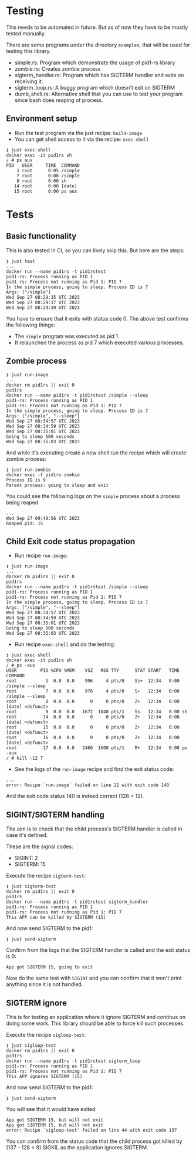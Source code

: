 # Testing

This needs to be automated in future. But as of now they have to be
mostly tested manually.

There are some programs under the directory `examples`, that will be
used for testing this library.

- simple.rs: Program which demonstrate the usage of pid1-rs library
- zombie.rs: Creates zombie process
- sigterm_handler.rs: Program which has SIGTERM handler and exits on receiving it.
- sigterm_loop.rs: A buggy program which doesn't exit on SIGTERM
- dumb_shell.rs: Alternative shell that you can use to test your
  program since bash does reaping of process.

## Environment setup

- Run the test program via the just recipe: `build-image`
- You can get shell access to it via the recipe: `exec-shell`

``` shellsession
❯ just exec-shell
docker exec -it pid1rs sh
/ # ps aux
PID   USER     TIME  COMMAND
    1 root      0:05 /simple
    7 root      0:00 /simple
    8 root      0:00 sh
   14 root      0:00 [date]
   15 root      0:00 ps aux
```

# Tests

## Basic functionality

This is also tested in CI, so you can likely skip this. But here are the steps:

``` shellsession
❯ just test
...
docker run --name pid1rs -t pid1rstest
pid1-rs: Process running as PID 1
pid1-rs: Process not running as Pid 1: PID 7
In the simple process, going to sleep. Process ID is 7
Args: ["/simple"]
Wed Sep 27 08:29:35 UTC 2023
Wed Sep 27 08:29:37 UTC 2023
Wed Sep 27 08:29:39 UTC 2023
```

You have to ensure that it exits with status code 0. The above test
confirms the following things:

- The `simple` program was executed as pid 1.
- It relaunched the process as pid 7 which executed various processes.

## Zombie process

``` shellsession
❯ just run-image
...
docker rm pid1rs || exit 0
pid1rs
docker run --name pid1rs -t pid1rstest /simple --sleep
pid1-rs: Process running as PID 1
pid1-rs: Process not running as Pid 1: PID 7
In the simple process, going to sleep. Process ID is 7
Args: ["/simple", "--sleep"]
Wed Sep 27 08:34:57 UTC 2023
Wed Sep 27 08:34:59 UTC 2023
Wed Sep 27 08:35:01 UTC 2023
Going to sleep 500 seconds
Wed Sep 27 08:35:03 UTC 2023
```

And while it's executing create a new shell run the recipe which will
create zombie process:

``` shellsession
❯ just run-zombie
docker exec -t pid1rs zombie
Process ID is 9
Parent process: going to sleep and exit
```

You could see the following logs on the `simple` process about a
process being reaped

``` shellsession
...
Wed Sep 27 09:40:56 UTC 2023
Reaped pid: 15
```

## Child Exit code status propagation

- Run recipe `run-image`:

``` shellsession
❯ just run-image
...
docker rm pid1rs || exit 0
pid1rs
docker run --name pid1rs -t pid1rstest /simple --sleep
pid1-rs: Process running as PID 1
pid1-rs: Process not running as Pid 1: PID 7
In the simple process, going to sleep. Process ID is 7
Args: ["/simple", "--sleep"]
Wed Sep 27 08:34:57 UTC 2023
Wed Sep 27 08:34:59 UTC 2023
Wed Sep 27 08:35:01 UTC 2023
Going to sleep 500 seconds
Wed Sep 27 08:35:03 UTC 2023
```

- Run recipe `exec-shell` and do the testing:

``` shellsession
❯ just exec-shell
docker exec -it pid1rs sh
/ # ps -aux
USER         PID %CPU %MEM    VSZ   RSS TTY      STAT START   TIME COMMAND
root           1  0.0  0.0    996     4 pts/0    Ss+  12:34   0:00 /simple --sleep
root           7  0.0  0.0    976     4 pts/0    S+   12:34   0:00 /simple --sleep
root           8  0.0  0.0      0     0 pts/0    Z+   12:34   0:00 [date] <defunct>
root           9  0.0  0.0   1672  1048 pts/1    Ss   12:34   0:00 sh
root          14  0.0  0.0      0     0 pts/0    Z+   12:34   0:00 [date] <defunct>
root          15  0.0  0.0      0     0 pts/0    Z+   12:34   0:00 [date] <defunct>
root          16  0.0  0.0      0     0 pts/0    Z+   12:34   0:00 [date] <defunct>
root          17  0.0  0.0   2460  1608 pts/1    R+   12:34   0:00 ps -aux
/ # kill -12 7
```

- See the logs of the `run-image` recipe and find the exit status
  code:

``` shellsession
...
error: Recipe `run-image` failed on line 21 with exit code 140
```

And the exit code status 140 is indeed correct (128 + 12).

## SIGINT/SIGTERM handling

The aim is to check that the child process's SIGTERM handler is called
in case it's defined.

These are the signal codes:

- SIGINT: 2
- SIGTERM: 15

Execute the recipe `sigterm-test`:

``` shellsession
❯ just sigterm-test
docker rm pid1rs || exit 0
pid1rs
docker run --name pid1rs -t pid1rstest sigterm_handler
pid1-rs: Process running as PID 1
pid1-rs: Process not running as Pid 1: PID 7
This APP can be killed by SIGTERM (15)
```

And now send SIGTERM to the pid1:

``` shellsession
❯ just send-sigterm
```

Confirm from the logs that the SIGTERM handler is called and the exit
status is 0:

``` shellsession
App got SIGTERM 15, going to exit
```

Now do the same test with `SIGINT` and you can confirm that it won't
print anything since it is not handled.

## SIGTERM ignore

This is for testing an application where it ignore SIGTERM and
continus on doing some work. This library should be able to force kill
such processes.

Execute the recipe `sigloop-test`:

``` shellsession
❯ just sigloop-test
docker rm pid1rs || exit 0
pid1rs
docker run --name pid1rs -t pid1rstest sigterm_loop
pid1-rs: Process running as PID 1
pid1-rs: Process not running as Pid 1: PID 7
This APP ignores SIGTERM (15)
```

And now send SIGTERM to the pid1:

``` shellsession
❯ just send-sigterm
```

You will see that it would have exited:

``` shellsession
App got SIGTERM 15, but will not exit
App got SIGTERM 15, but will not exit
error: Recipe `sigloop-test` failed on line 44 with exit code 137
```

You can confirm from the status code that the child process got killed
by (137 - 128 = 9) SIGKIL as the application ignores SIGTERM.
